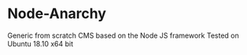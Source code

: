 # Node-Anarchy
Generic from scratch CMS based on the Node JS framework
Tested on Ubuntu 18.10 x64 bit
